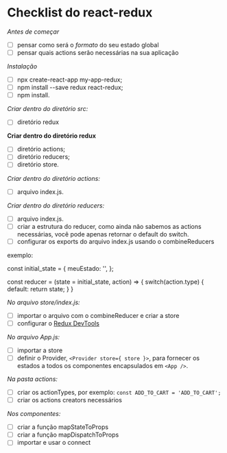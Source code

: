 # Checklist do react-redux

*Antes de começar*
- [ ] pensar como será o *formato* do seu estado global
- [ ] pensar quais actions serão necessárias na sua aplicação

*Instalação*
- [ ] npx create-react-app my-app-redux;
- [ ] npm install --save redux react-redux;
- [ ] npm install.

*Criar dentro do diretório src:*
- [ ] diretório redux

**Criar dentro do diretório redux**
- [ ] diretório actions;
- [ ] diretório reducers;
- [ ] diretório store.

*Criar dentro do diretório actions:*
- [ ] arquivo index.js.

*Criar dentro do diretório reducers:*
- [ ] arquivo index.js.
- [ ] criar a estrutura do reducer, como ainda não sabemos as actions necessárias, você pode apenas retornar o default do switch.
- [ ] configurar os exports do arquivo index.js usando o combineReducers

exemplo:

const initial_state = {
 meuEstado: '',
};

const reducer = (state = initial_state, action) => {
 switch(action.type) {
   default:
    return state;
 }
}

*No arquivo store/index.js:*
- [ ] importar o arquivo com o combineReducer e criar a store
- [ ] configurar o [Redux DevTools](https://github.com/reduxjs/redux-devtools)

*No arquivo App.js:*
- [ ] importar a store
- [ ] definir o Provider, `<Provider store={ store }>`, para fornecer os estados a todos os componentes encapsulados em `<App />`.

*Na pasta actions:*
- [ ] criar os actionTypes, por exemplo: `const ADD_TO_CART = 'ADD_TO_CART';`
- [ ] criar os actions creators necessários

*Nos componentes:*
- [ ] criar a função mapStateToProps
- [ ] criar a função mapDispatchToProps
- [ ] importar e usar o connect